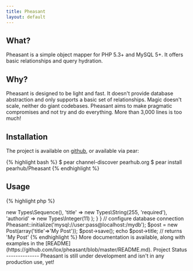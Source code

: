 ```yaml
---
title: Pheasant
layout: default
---
```


What?
----

Pheasant is a simple object mapper for PHP 5.3+ and MySQL 5+. It offers basic relationships and query hydration.

Why?
----

Pheasant is designed to be light and fast. It doesn't provide database abstraction and only supports a basic set
of relationships. Magic doesn't scale, neither do giant codebases. Pheasant aims to make pragmatic compromises
and not try and do everything. More than 3,000 lines is too much!

Installation
------------

The project is available on [github](https://github.com/lox/pheasant), or available via pear:

{% highlight bash %}
$ pear channel-discover pearhub.org
$ pear install pearhub/Pheasant
{% endhighlight %}

Usage
-----

{% highlight php %}
<?php

use \Pheasant;
use \Pheasant\Types;

class Post extends Pheasant\DomainObject
{
  public function properties()
  {
    return array(
      'postid'   => new Types\Sequence(),
      'title'    => new Types\String(255, 'required'),
      'authorid' => new Types\Integer(11)
    );
  }
}

// configure database connection
Pheasant::initialize('mysql://user:pass@localhost:/mydb');

$post = new Post(array('title'=>'My Post'));
$post->save();

echo $post->title; // returns 'My Post'
{% endhighlight %}

More documentation is available, along with examples in the [README](https://github.com/lox/pheasant/blob/master/README.md).


Project Status
--------------

Pheasant is still under development and isn't in any production use, yet!
